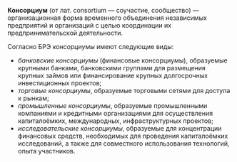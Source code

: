 **Консорциум** (от лат. consortium — соучастие, сообщество) — организационная форма временного объединения независимых предприятий и организаций с целью координации их предпринимательской деятельности.

Согласно БРЭ _консорциумы_ имеют следующие виды:
-   _банковские консорциумы_ (финансовые консорциумы), образуемые крупными банками, банковскими группами для размещения крупных займов или финансирование крупных долгосрочных инвестиционных проектов;
-   _торговые консорциумы_, образуемые торговыми сетями для доступа к рынкам;
-   _промышленные консорциумы_, образуемые промышленными компаниями и кредитными организациями для осуществления капиталоёмких, международных, инфраструктурных проектов;
-   _исследовательские консорциумы_, образуемые для концентрации финансовых средств, необходимых для проведения капиталоёмких исследований, а также для совместного использования технологий, опыта участников.